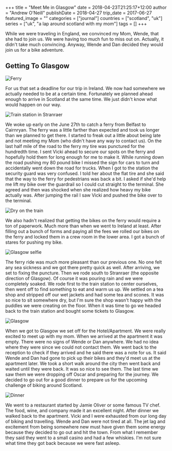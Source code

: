 +++
title = "Meet Me in Glasgow"
date = 2018-04-23T21:25:17+12:00
author = "Andrew O'Neill"
publishDate = 2018-04-27
trip_date = 2017-06-27
featured_image = ""
categories = ["journal"]
countries = ["scotland", "uk"]
series = ["uk", "a lap around scotland with my mom"]
tags = []
+++

While we were traveling in England, we convinced my Mom, Wende, that she
had to join us. We were having too much fun to miss out on.  Actually,
it didn't take much convincing. Anyway, Wende and Dan decided they would
join us for a bike adventure. <!--more-->

## Getting To Glasgow

![Ferry](images/IMG_1161.jpg)

For us that set a deadline for our trip in Ireland. We now had somewhere
we actually needed to be at a certain time. Fortunately we planned ahead
enough to arrive in Scotland at the same time. We just didn't know what
would happen on our way.

![Train station in Stranraer](images/IMG_1163.jpg)

We woke up early on the June 27th to catch a ferry from Belfast to
Cairnryan. The ferry was a little farther than expected and took us longer
than we planned to get there. I started to freak out a little about being
late and not meeting my Mom (who didn't have any way to contact us). On
the last half mile of the road to the ferry my tire was punctured for
the hundredth time. I sent Vicki ahead to secure our spots on the ferry
and hopefully hold them for long enough for me to make it. While running
down the road pushing my 80 pound bike I missed the sign for cars to
turn and accidentally went down the road for trucks. When I got to the
station the security guard was very confused. I told her about the flat
tire and she said that the way to the ferry for pedestrians was back a
bit. I asked if she'd help me lift my bike over the guardrail so I could
cut straight to the terminal. She agreed and then was shocked when she
realized how heavy my bike actually was. After jumping the rail I saw
Vicki and pushed the bike over to the terminal.

![Dry on the train](images/IMG_1164.jpg)

We also hadn't realized that getting the bikes on the ferry would require
a ton of paperwork. Much more than when we went to Ireland at least. After
filling out a bunch of forms and paying all the fees we rolled our bikes
on the ferry and locked them in a crew room in the lower area. I got a
bunch of stares for pushing my bike.

![Glasgow selfie](images/IMG_1173.jpg)

The ferry ride was much more pleasant than our previous one. No one felt
any sea sickness and we got there pretty quick as well. After arriving,
we set to fixing the puncture. Then we rode south to Stranraer (the
opposite direction of Glasgow). Of course it was pouring rain and we were
completely soaked. We rode first to the train station to center ourselves,
then went off to find something to eat and warm us up. We settled on a
tea shop and stripped off our wet jackets and had some tea and scones.
It was so nice to sit somewhere dry, but I'm sure the shop wasn't happy
with the puddles we were creating on the floor.  When it was time to go
we headed back to the train station and bought some tickets to Glasgow.

![Glasgow](images/IMG_1179.jpg)

When we got to Glasgow we set off for the Hotel/Apartment. We were really
excited to meet up with my mom. When we arrived at the apartment it was
empty. There were no signs of Wende or Dan anywhere. We had no idea
where they were since we could not contact them. We went back to the
reception to check if they arrived and he said there was a note for us.
It said Wende and Dan had gone to pick up their bikes and they'd meet us
at the apartment later. We took a short walk around the city then went
back and waited until they were back. It was so nice to see them. The
last time we saw them we were dropping off Oscar and preparing for the
journey. We decided to go out for a good dinner to prepare us for the
upcoming challenge of biking around Scotland.

![Dinner](images/IMG_1181.jpg)

We went to a restaurant started by Jamie Oliver or some famous TV
chef. The food, wine, and company made it an excellent night. After dinner
we walked back to the apartment. Vicki and I were exhausted from our long
day of biking and travelling. Wende and Dan were not tired at all. The
jet lag and excitement from being somewhere new must have given them
some energy because they decided to go out and hit the town. From what I
remember they said they went to a small casino and had a few whiskies. I'm
not sure what time they got back because we were fast asleep.
